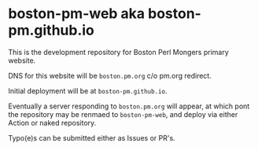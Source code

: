 # boston-pm-web aka boston-pm.github.io

This is the development repository for Boston Perl Mongers primary website.

DNS for this website will be `boston.pm.org` c/o pm.org redirect.

Initial deployment will be at `boston-pm.github.io`.

Eventually a server responding to `boston.pm.org` will appear, at which pont the repository may be renmaed to `boston-pm-web`, and deploy via either Action or naked repository.



Typo(e)s can be submitted either as Issues or PR's.
